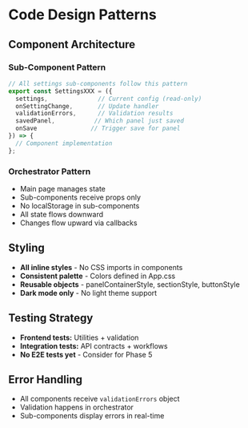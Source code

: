 # Code Design Patterns

## Component Architecture

### Sub-Component Pattern
```javascript
// All settings sub-components follow this pattern
export const SettingsXXX = ({
  settings,              // Current config (read-only)
  onSettingChange,       // Update handler
  validationErrors,      // Validation results
  savedPanel,           // Which panel just saved
  onSave               // Trigger save for panel
}) => {
  // Component implementation
};
```

### Orchestrator Pattern
- Main page manages state
- Sub-components receive props only
- No localStorage in sub-components
- All state flows downward
- Changes flow upward via callbacks

## Styling

- **All inline styles** - No CSS imports in components
- **Consistent palette** - Colors defined in App.css
- **Reusable objects** - panelContainerStyle, sectionStyle, buttonStyle
- **Dark mode only** - No light theme support

## Testing Strategy

- **Frontend tests:** Utilities + validation
- **Integration tests:** API contracts + workflows
- **No E2E tests yet** - Consider for Phase 5

## Error Handling

- All components receive `validationErrors` object
- Validation happens in orchestrator
- Sub-components display errors in real-time